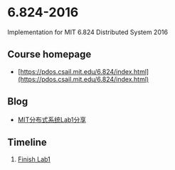 # 6.824-2016

Implementation for MIT 6.824 Distributed System 2016

## Course homepage

* [https://pdos.csail.mit.edu/6.824/index.html](https://pdos.csail.mit.edu/6.824/index.html)

## Blog

* [MIT分布式系统Lab1分享](http://gaocegege.com/Blog/distributed%20system/ds-lab1/)

## Timeline

1. [Finish Lab1](https://github.com/gaocegege/6.824-2016/tree/lab1)